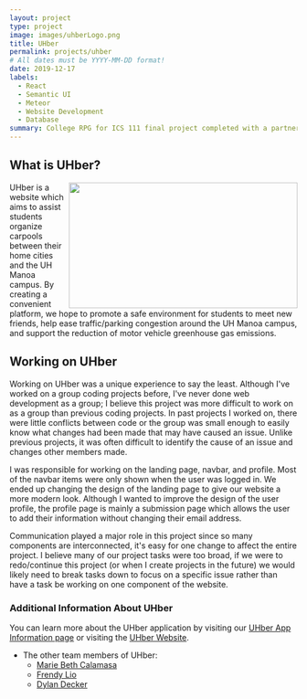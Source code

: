 ```yaml
---
layout: project
type: project
image: images/uhberLogo.png
title: UHber
permalink: projects/uhber
# All dates must be YYYY-MM-DD format!
date: 2019-12-17
labels:
  - React
  - Semantic UI
  - Meteor
  - Website Development
  - Database
summary: College RPG for ICS 111 final project completed with a partner
---
```

## What is UHber?
<img class="ui image" align="right" src="../images/new-landing2.PNG" height="220px" width="400px">

UHber is a website which aims to assist students organize carpools between their home cities and the UH Manoa campus. By creating a convenient platform, we hope to promote a safe environment for students to meet new friends, help ease traffic/parking congestion around the UH Manoa campus, and support the reduction of motor vehicle greenhouse gas emissions.

## Working on UHber
Working on UHber was a unique experience to say the least. Although I've worked on a group coding projects before, I've never done web development as a group; I believe this project was more difficult to work on as a group than previous coding projects. In past projects I worked on, there were little conflicts between code or the group was small enough to easily know what changes had been made that may have caused an issue. Unlike previous projects, it was often difficult to identify the cause of an issue and changes other members made.

I was responsible for working on the landing page, navbar, and profile. Most of the navbar items were only shown when the user was logged in. We ended up changing the design of the landing page to give our website a more modern look. Although I wanted to improve the design of the user profile, the profile page is mainly a submission page which allows the user to add their information without changing their email address.

Communication played a major role in this project since so many components are interconnected, it's easy for one change to affect the entire project. I believe many of our project tasks were too broad, if we were to redo/continue this project (or when I create projects in the future) we would likely need to break tasks down to focus on a specific issue rather than have a task be working on one component of the website.

### Additional Information About UHber

You can learn more about the UHber application by visiting our [UHber App Information page](https://uhber.github.io/) or visiting the [UHber Website](http://uhber.meteorapp.com/).
* The other team members of UHber:
  - [Marie Beth Calamasa](https://mcalamasa.github.io/)
  - [Frendy Lio](https://frendylio.github.io/)
  - [Dylan Decker](https://dylandecker.github.io/)


